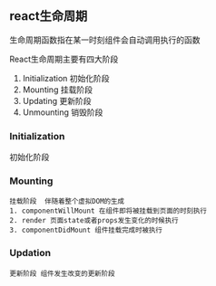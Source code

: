 ## react生命周期
生命周期函数指在某一时刻组件会自动调用执行的函数
 
React生命周期主要有四大阶段

1. Initialization  初始化阶段
2. Mounting 挂载阶段
3. Updating 更新阶段
4. Unmounting 销毁阶段

### Initialization
初始化阶段

### Mounting
    挂载阶段  伴随着整个虚拟DOM的生成
    1. componentWillMount 在组件即将被挂载到页面的时刻执行
    2. render 页面state或者props发生变化的时候执行
    3. componentDidMount 组件挂载完成时被执行

### Updation
    更新阶段 组件发生改变的更新阶段